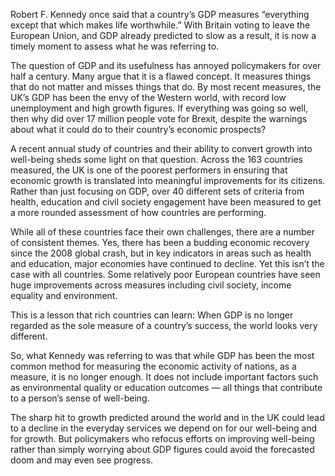 Robert F. Kennedy once said that a country’s GDP measures “everything except that which makes life worthwhile.” With Britain voting to leave the European Union, and GDP already predicted to slow as a result, it is now a timely moment to assess what he was referring to. 

The question of GDP and its usefulness has annoyed policymakers for over half a century. Many argue that it is a flawed concept. It measures things that do not matter and misses things that do. By most recent measures, the UK’s GDP has been the envy of the Western world, with record low unemployment and high growth figures. If everything was going so well, then why did over 17 million people vote for Brexit, despite the warnings about what it could do to their country’s economic prospects? 

A recent annual study of countries and their ability to convert growth into well-being sheds some light on that question. Across the 163 countries measured, the UK is one of the poorest performers in ensuring that economic growth is translated into meaningful improvements for its citizens. Rather than just focusing on GDP, over 40 different sets of criteria from health, education and civil society engagement have been measured to get a more rounded assessment of how countries are performing. 

While all of these countries face their own challenges, there are a number of consistent themes. Yes, there has been a budding economic recovery since the 2008 global crash, but in key indicators in areas such as health and education, major economies have continued to decline. Yet this isn’t the case with all countries. Some relatively poor European countries have seen huge improvements across measures including civil society, income equality and environment. 

This is a lesson that rich countries can learn: When GDP is no longer regarded as the sole measure of a country’s success, the world looks very different. 

So, what Kennedy was referring to was that while GDP has been the most common method for measuring the economic activity of nations, as a measure, it is no longer enough. It does not include important factors such as environmental quality or education outcomes — all things that contribute to a person’s sense of well-being. 

The sharp hit to growth predicted around the world and in the UK could lead to a decline in the everyday services we depend on for our well-being and for growth. But policymakers who refocus efforts on improving well-being rather than simply worrying about GDP figures could avoid the forecasted doom and may even see progress.